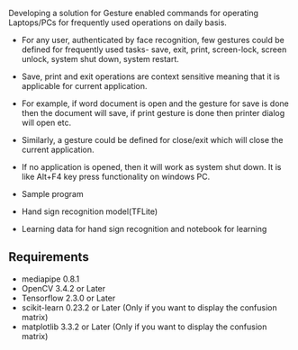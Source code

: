 
Developing a solution for Gesture enabled commands for operating Laptops/PCs for frequently used operations on daily basis.

- For any user, authenticated by face recognition, few gestures could be defined for frequently used tasks- save, exit, print, screen-lock, screen unlock, system shut down, system restart. 
- Save, print and exit operations are context sensitive meaning that it is applicable for current application. 
- For example, if word document is open and the gesture for save is done then the document will save, if print gesture is done then printer dialog will open etc. 
- Similarly, a gesture could be defined for close/exit which will close the current application. 
- If no application is opened, then it will work as system shut down. It is like Alt+F4 key press functionality on windows PC.


- Sample program
- Hand sign recognition model(TFLite)
- Learning data for hand sign recognition and notebook for learning

## Requirements
- mediapipe 0.8.1
- OpenCV 3.4.2 or Later
- Tensorflow 2.3.0 or Later
- scikit-learn 0.23.2 or Later (Only if you want to display the confusion matrix)
- matplotlib 3.3.2 or Later (Only if you want to display the confusion matrix)

